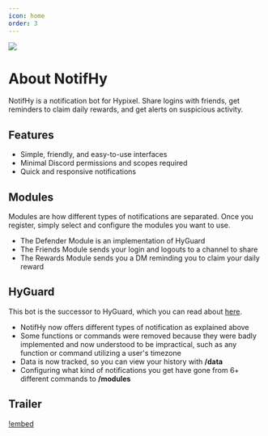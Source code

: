 ```yaml
---
icon: home
order: 3
---
```

![](https://i.imgur.com/cbOmoWk.png)

# About NotifHy
NotifHy is a notification bot for Hypixel. Share logins with friends, get reminders to claim daily rewards, and get alerts on suspicious activity.

## Features
- Simple, friendly, and easy-to-use interfaces
- Minimal Discord permissions and scopes required
- Quick and responsive notifications

## Modules
Modules are how different types of notifications are separated. Once you register, simply select and configure the modules you want to use.
- The Defender Module is an implementation of HyGuard
- The Friends Module sends your login and logouts to a channel to share
- The Rewards Module sends you a DM reminding you to claim your daily reward

## HyGuard
This bot is the successor to HyGuard, which you can read about [here](https://hypixel.net/threads/discord-bot-hyguard-a-bot-that-monitors-your-account-24-7.4368395/ "Hypixel Forums").
- NotifHy now offers different types of notification as explained above
- Some functions or commands were removed because they were badly implemented and now understood to be impractical, such as any function or command utilizing a user's timezone
- Data is now tracked, so you can view your history with **/data**
- Configuring what kind of notifications you get have gone from 6+ different commands to **/modules**

## Trailer
[!embed](https://youtu.be/_yAVuZBMcdk)